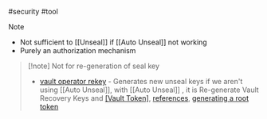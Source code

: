 #security #tool 
>[!note] 
>- Not sufficient to [[Unseal]] if [[Auto Unseal]] not working
>- Purely an authorization mechanism 

>[!note] Not for re-generation of seal key
>- [vault operator rekey](https://support.hashicorp.com/hc/en-us/articles/4404364271763-How-to-rekey-vault-recovery-keys-when-using-auto-unseal) - Generates new unseal keys if we aren't using [[Auto Unseal]], with [[Auto Unseal]] , it is Re-generate Vault Recovery Keys and [[Vault Token]](root), [references](https://www.reddit.com/r/hashicorp/comments/yqz659/auto_unseal_and_recovery_keysroot_key/?rdt=53030), [generating a root token](https://developer.hashicorp.com/vault/tutorials/operations/generate-root#generate-root)

